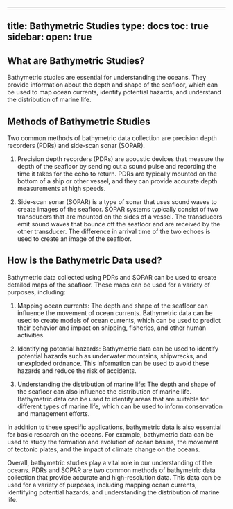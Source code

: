 
---
title: Bathymetric Studies
type: docs
toc: true
sidebar:
  open: true
---

## What are Bathymetric Studies?

Bathymetric studies are essential for understanding the oceans. They provide information about the depth and shape of the seafloor, which can be used to map ocean currents, identify potential hazards, and understand the distribution of marine life.

## Methods of Bathymetric Studies

Two common methods of bathymetric data collection are precision depth recorders (PDRs) and side-scan sonar (SOPAR).

1. Precision depth recorders (PDRs) are acoustic devices that measure the depth of the seafloor by sending out a sound pulse and recording the time it takes for the echo to return. PDRs are typically mounted on the bottom of a ship or other vessel, and they can provide accurate depth measurements at high speeds.

2. Side-scan sonar (SOPAR) is a type of sonar that uses sound waves to create images of the seafloor. SOPAR systems typically consist of two transducers that are mounted on the sides of a vessel. The transducers emit sound waves that bounce off the seafloor and are received by the other transducer. The difference in arrival time of the two echoes is used to create an image of the seafloor.

## How is the Bathymetric Data used?

Bathymetric data collected using PDRs and SOPAR can be used to create detailed maps of the seafloor. These maps can be used for a variety of purposes, including:

1. Mapping ocean currents: The depth and shape of the seafloor can influence the movement of ocean currents. Bathymetric data can be used to create models of ocean currents, which can be used to predict their behavior and impact on shipping, fisheries, and other human activities.

2. Identifying potential hazards: Bathymetric data can be used to identify potential hazards such as underwater mountains, shipwrecks, and unexploded ordnance. This information can be used to avoid these hazards and reduce the risk of accidents.

3. Understanding the distribution of marine life: The depth and shape of the seafloor can also influence the distribution of marine life. Bathymetric data can be used to identify areas that are suitable for different types of marine life, which can be used to inform conservation and management efforts.

In addition to these specific applications, bathymetric data is also essential for basic research on the oceans. For example, bathymetric data can be used to study the formation and evolution of ocean basins, the movement of tectonic plates, and the impact of climate change on the oceans.

Overall, bathymetric studies play a vital role in our understanding of the oceans. PDRs and SOPAR are two common methods of bathymetric data collection that provide accurate and high-resolution data. This data can be used for a variety of purposes, including mapping ocean currents, identifying potential hazards, and understanding the distribution of marine life.


